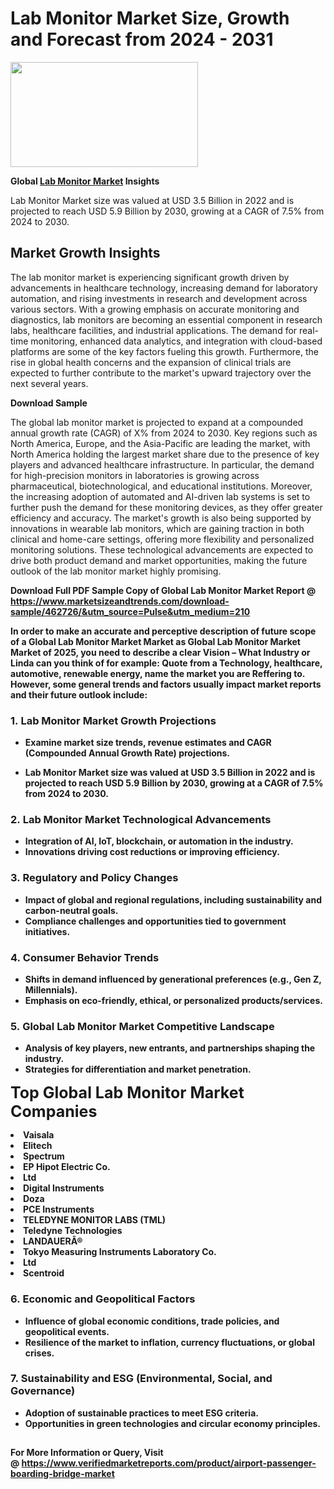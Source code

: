 <H1>Lab Monitor Market Size, Growth and Forecast from 2024 - 2031</H1><img class="aligncenter size-medium wp-image-584254" src="https://thirdeyenews.in/wp-content/uploads/2024/09/Global-Market-Research-300x168.jpeg" alt="" width="300" height="168" /><p><strong>Global&nbsp;<a href="https://www.marketsizeandtrends.com/download-sample/462726/&amp;utm_source=Pulse&amp;utm_medium=210">Lab Monitor Market</a> Insights</strong></p><p>Lab Monitor Market size was valued at USD 3.5 Billion in 2022 and is projected to reach USD 5.9 Billion by 2030, growing at a CAGR of 7.5% from 2024 to 2030.</p><p><h2>Market Growth Insights</h2> <p>The lab monitor market is experiencing significant growth driven by advancements in healthcare technology, increasing demand for laboratory automation, and rising investments in research and development across various sectors. With a growing emphasis on accurate monitoring and diagnostics, lab monitors are becoming an essential component in research labs, healthcare facilities, and industrial applications. The demand for real-time monitoring, enhanced data analytics, and integration with cloud-based platforms are some of the key factors fueling this growth. Furthermore, the rise in global health concerns and the expansion of clinical trials are expected to further contribute to the market's upward trajectory over the next several years.</p> <p><strong>Download Sample</strong></p> <p>The global lab monitor market is projected to expand at a compounded annual growth rate (CAGR) of X% from 2024 to 2030. Key regions such as North America, Europe, and the Asia-Pacific are leading the market, with North America holding the largest market share due to the presence of key players and advanced healthcare infrastructure. In particular, the demand for high-precision monitors in laboratories is growing across pharmaceutical, biotechnological, and educational institutions. Moreover, the increasing adoption of automated and AI-driven lab systems is set to further push the demand for these monitoring devices, as they offer greater efficiency and accuracy. The market's growth is also being supported by innovations in wearable lab monitors, which are gaining traction in both clinical and home-care settings, offering more flexibility and personalized monitoring solutions. These technological advancements are expected to drive both product demand and market opportunities, making the future outlook of the lab monitor market highly promising.</p> <p><strong></p><p><span class=""><strong>Download Full PDF Sample Copy of Global Lab Monitor Market Report</strong> @ <a href="https://www.marketsizeandtrends.com/download-sample/462726/&amp;utm_source=Pulse&amp;utm_medium=210" target="_blank">https://www.marketsizeandtrends.com/download-sample/462726/&amp;utm_source=Pulse&amp;utm_medium=210</a></span></p><p>In order to make an accurate and perceptive description of future scope of a Global&nbsp;Lab Monitor Market Market as Global&nbsp;Lab Monitor Market Market of 2025, you need to describe a clear Vision &ndash; What Industry or Linda can you think of for example: Quote from a Technology, healthcare, automotive, renewable energy, name the market you are Reffering to. However, some general trends and factors usually impact market reports and their future outlook include:</p><h3>1.&nbsp;<strong>Lab Monitor Market Growth Projections</strong></h3><ul><li>Examine market size trends, revenue estimates and CAGR (Compounded Annual Growth Rate) projections.</li><li><p>Lab Monitor Market size was valued at USD 3.5 Billion in 2022 and is projected to reach USD 5.9 Billion by 2030, growing at a CAGR of 7.5% from 2024 to 2030.</p></li></ul><h3>2.&nbsp;<strong>Lab Monitor Market Technological Advancements</strong></h3><ul><li>Integration of AI, IoT, blockchain, or automation in the industry.</li><li>Innovations driving cost reductions or improving efficiency.</li></ul><h3>3.&nbsp;<strong>Regulatory and Policy Changes</strong></h3><ul><li>Impact of global and regional regulations, including sustainability and carbon-neutral goals.</li><li>Compliance challenges and opportunities tied to government initiatives.</li></ul><h3>4.&nbsp;<strong>Consumer Behavior Trends</strong></h3><ul><li>Shifts in demand influenced by generational preferences (e.g., Gen Z, Millennials).</li><li>Emphasis on eco-friendly, ethical, or personalized products/services.</li></ul><h3>5.&nbsp;<strong>Global Lab Monitor Market Competitive Landscape</strong></h3><ul><li>Analysis of key players, new entrants, and partnerships shaping the industry.</li><li>Strategies for differentiation and market penetration.</li></ul><p data-pm-slice="1 1 []"><span style="color: inherit; font-family: inherit; font-size: 25px;">Top Global Lab Monitor Market Companies</span></p><div class="" data-test-id=""><p><li>Vaisala</li><li> Elitech</li><li> Spectrum</li><li> EP Hipot Electric Co.</li><li> Ltd</li><li> Digital Instruments</li><li> Doza</li><li> PCE Instruments</li><li> TELEDYNE MONITOR LABS (TML)</li><li> Teledyne Technologies</li><li> LANDAUERÂ®</li><li> Tokyo Measuring Instruments Laboratory Co.</li><li> Ltd</li><li> Scentroid</li></p></div><h3>6.&nbsp;<strong>Economic and Geopolitical Factors</strong></h3><ul><li>Influence of global economic conditions, trade policies, and geopolitical events.</li><li>Resilience of the market to inflation, currency fluctuations, or global crises.</li></ul><h3>7.&nbsp;<strong>Sustainability and ESG (Environmental, Social, and Governance)</strong></h3><ul><li>Adoption of sustainable practices to meet ESG criteria.</li><li>Opportunities in green technologies and circular economy principles.</li></ul><h2><strong style="font-size: 14px;">For More Information or Query, Visit @&nbsp;</strong><a style="background-color: #ffffff; font-size: 14px;" href="https://www.marketsizeandtrends.com/report/lab-monitor-market/" target="_blank">https://www.verifiedmarketreports.com/product/airport-passenger-boarding-bridge-market</a></h2>
